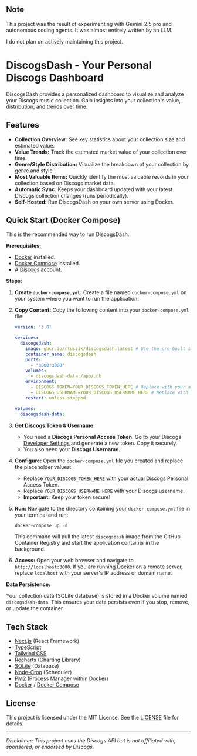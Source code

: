 ## Note

This project was the result of experimenting with Gemini 2.5 pro and autonomous coding agents. It was almost entirely written by an LLM.

I do not plan on actively maintaining this project.

# DiscogsDash - Your Personal Discogs Dashboard

DiscogsDash provides a personalized dashboard to visualize and analyze your Discogs music collection. Gain insights into your collection's value, distribution, and trends over time.

## Features

-   **Collection Overview:** See key statistics about your collection size and estimated value.
-   **Value Trends:** Track the estimated market value of your collection over time.
-   **Genre/Style Distribution:** Visualize the breakdown of your collection by genre and style.
-   **Most Valuable Items:** Quickly identify the most valuable records in your collection based on Discogs market data.
-   **Automatic Sync:** Keeps your dashboard updated with your latest Discogs collection changes (runs periodically).
-   **Self-Hosted:** Run DiscogsDash on your own server using Docker.

## Quick Start (Docker Compose)

This is the recommended way to run DiscogsDash.

**Prerequisites:**

*   [Docker](https://docs.docker.com/get-docker/) installed.
*   [Docker Compose](https://docs.docker.com/compose/install/) installed.
*   A Discogs account.

**Steps:**

1.  **Create `docker-compose.yml`:**
    Create a file named `docker-compose.yml` on your system where you want to run the application.

2.  **Copy Content:**
    Copy the following content into your `docker-compose.yml` file:

    ```yaml
    version: '3.8'

    services:
      discogsdash:
        image: ghcr.io/rtuszik/discogsdash:latest # Use the pre-built image
        container_name: discogsdash
        ports:
          - "3000:3000"
        volumes:
          - discogsdash-data:/app/.db
        environment:
          - DISCOGS_TOKEN=YOUR_DISCOGS_TOKEN_HERE # Replace with your actual token
          - DISCOGS_USERNAME=YOUR_DISCOGS_USERNAME_HERE # Replace with your Discogs username
        restart: unless-stopped

    volumes:
      discogsdash-data:
    ```

3.  **Get Discogs Token & Username:**
    *   You need a **Discogs Personal Access Token**. Go to your Discogs [Developer Settings](https://www.discogs.com/settings/developers) and generate a new token. Copy it securely.
    *   You also need your **Discogs Username**.

4.  **Configure:**
    Open the `docker-compose.yml` file you created and replace the placeholder values:
    *   Replace `YOUR_DISCOGS_TOKEN_HERE` with your actual Discogs Personal Access Token.
    *   Replace `YOUR_DISCOGS_USERNAME_HERE` with your Discogs username.
    *   **Important:** Keep your token secure!

5.  **Run:**
    Navigate to the directory containing your `docker-compose.yml` file in your terminal and run:
    ```bash
    docker-compose up -d
    ```
    This command will pull the latest `discogsdash` image from the GitHub Container Registry and start the application container in the background.

6.  **Access:**
    Open your web browser and navigate to `http://localhost:3000`. If you are running Docker on a remote server, replace `localhost` with your server's IP address or domain name.

**Data Persistence:**

Your collection data (SQLite database) is stored in a Docker volume named `discogsdash-data`. This ensures your data persists even if you stop, remove, or update the container.

## Tech Stack

-   [Next.js](https://nextjs.org/) (React Framework)
-   [TypeScript](https://www.typescriptlang.org/)
-   [Tailwind CSS](https://tailwindcss.com/)
-   [Recharts](https://recharts.org/) (Charting Library)
-   [SQLite](https://www.sqlite.org/index.html) (Database)
-   [Node-Cron](https://github.com/node-cron/node-cron) (Scheduler)
-   [PM2](https://pm2.keymetrics.io/) (Process Manager within Docker)
-   [Docker](https://www.docker.com/) / [Docker Compose](https://docs.docker.com/compose/)

## License

This project is licensed under the MIT License. See the [LICENSE](LICENSE) file for details.

---

_Disclaimer: This project uses the Discogs API but is not affiliated with, sponsored, or endorsed by Discogs._
